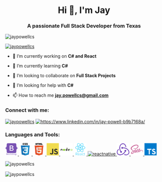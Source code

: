 <h1 align="center">Hi 👋, I'm Jay</h1>
<h3 align="center">A passionate Full Stack Developer from Texas</h3>

<p align="left"> <img src="https://komarev.com/ghpvc/?username=jaypowellcs&label=Profile%20views&color=0e75b6&style=flat" alt="jaypowellcs" /> </p>

<p align="left"> <a href="https://twitter.com/jaypowellcs" target="blank"><img src="https://img.shields.io/twitter/follow/jaypowellcs?logo=twitter&style=for-the-badge" alt="jaypowellcs" /></a> </p>

- 🔭 I’m currently working on **C# and React**

- 🌱 I’m currently learning **C#**

- 👯 I’m looking to collaborate on **Full Stack Projects**

- 🤝 I’m looking for help with **C#**

- 📫 How to reach me **jay.powellcs@gmail.com**

<h3 align="left">Connect with me:</h3>
<p align="left">
<a href="https://twitter.com/jaypowellcs" target="blank"><img align="center" src="https://raw.githubusercontent.com/rahuldkjain/github-profile-readme-generator/master/src/images/icons/Social/twitter.svg" alt="jaypowellcs" height="30" width="40" /></a>
<a href="https://linkedin.com/in/https://www.linkedin.com/in/jay-powell-b9b7168a/" target="blank"><img align="center" src="https://raw.githubusercontent.com/rahuldkjain/github-profile-readme-generator/master/src/images/icons/Social/linked-in-alt.svg" alt="https://www.linkedin.com/in/jay-powell-b9b7168a/" height="30" width="40" /></a>
</p>

<h3 align="left">Languages and Tools:</h3>
<p align="left"> <a href="https://getbootstrap.com" target="_blank" rel="noreferrer"> <img src="https://raw.githubusercontent.com/devicons/devicon/master/icons/bootstrap/bootstrap-plain-wordmark.svg" alt="bootstrap" width="40" height="40"/> </a> <a href="https://www.w3schools.com/css/" target="_blank" rel="noreferrer"> <img src="https://raw.githubusercontent.com/devicons/devicon/master/icons/css3/css3-original-wordmark.svg" alt="css3" width="40" height="40"/> </a> <a href="https://www.w3.org/html/" target="_blank" rel="noreferrer"> <img src="https://raw.githubusercontent.com/devicons/devicon/master/icons/html5/html5-original-wordmark.svg" alt="html5" width="40" height="40"/> </a> <a href="https://developer.mozilla.org/en-US/docs/Web/JavaScript" target="_blank" rel="noreferrer"> <img src="https://raw.githubusercontent.com/devicons/devicon/master/icons/javascript/javascript-original.svg" alt="javascript" width="40" height="40"/> </a> <a href="https://nodejs.org" target="_blank" rel="noreferrer"> <img src="https://raw.githubusercontent.com/devicons/devicon/master/icons/nodejs/nodejs-original-wordmark.svg" alt="nodejs" width="40" height="40"/> </a> <a href="https://reactjs.org/" target="_blank" rel="noreferrer"> <img src="https://raw.githubusercontent.com/devicons/devicon/master/icons/react/react-original-wordmark.svg" alt="react" width="40" height="40"/> </a> <a href="https://reactnative.dev/" target="_blank" rel="noreferrer"> <img src="https://reactnative.dev/img/header_logo.svg" alt="reactnative" width="40" height="40"/> </a> <a href="https://redux.js.org" target="_blank" rel="noreferrer"> <img src="https://raw.githubusercontent.com/devicons/devicon/master/icons/redux/redux-original.svg" alt="redux" width="40" height="40"/> </a> <a href="https://sass-lang.com" target="_blank" rel="noreferrer"> <img src="https://raw.githubusercontent.com/devicons/devicon/master/icons/sass/sass-original.svg" alt="sass" width="40" height="40"/> </a> <a href="https://www.typescriptlang.org/" target="_blank" rel="noreferrer"> <img src="https://raw.githubusercontent.com/devicons/devicon/master/icons/typescript/typescript-original.svg" alt="typescript" width="40" height="40"/> </a> </p>

<p><img align="center" src="https://github-readme-stats.vercel.app/api/top-langs?username=jaypowellcs&show_icons=true&locale=en&layout=compact" alt="jaypowellcs" /></p>

<p><img align="center" src="https://github-readme-streak-stats.herokuapp.com/?user=jaypowellcs&" alt="jaypowellcs" /></p>
